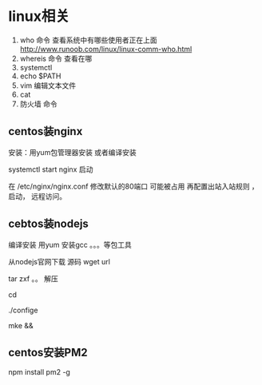# linux相关

1. who 命令  查看系统中有哪些使用者正在上面  http://www.runoob.com/linux/linux-comm-who.html
2. whereis 命令  查看在哪
3. systemctl 
4. echo $PATH
5. vim  编辑文本文件
6. cat 
7. 防火墙 命令 

## centos装nginx

安装：用yum包管理器安装  或者编译安装 

systemctl start nginx 启动

在 /etc/nginx/nginx.conf   修改默认的80端口 可能被占用  再配置出站入站规则  ，启动， 远程访问。



## cebtos装nodejs

编译安装  用yum 安装gcc  。。。等包工具

从nodejs官网下载 源码  wget url

tar zxf 。。  解压 

cd

./confige

mke && 



## centos安装PM2

npm install pm2 -g